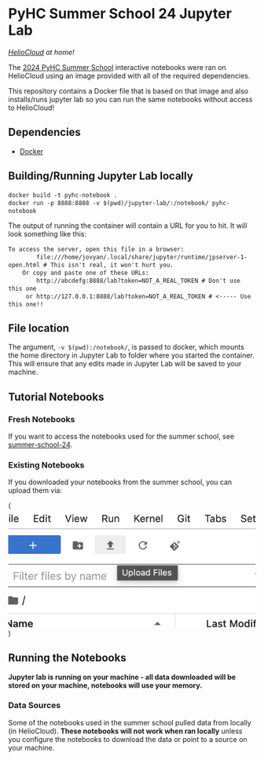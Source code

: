 # PyHC Summer School 24 Jupyter Lab

*[HelioCloud](http://heliocloud.org) at home!*

The [2024 PyHC Summer School](https://heliopython.org/summer-school-24) interactive notebooks were ran on HelioCloud using an image provided with all of the required dependencies.

This repository contains a Docker file that is based on that image and also installs/runs jupyter lab so you can run the same notebooks without access to HelioCloud!

## Dependencies
- [Docker](https://www.docker.com)

## Building/Running Jupyter Lab locally

``` shell
docker build -t pyhc-notebook .
docker run -p 8888:8888 -v $(pwd)/jupyter-lab/:/notebook/ pyhc-notebook
```

The output of running the container will contain a URL for you to hit. It will look something like this:
```
To access the server, open this file in a browser:
        file:///home/jovyan/.local/share/jupyter/runtime/jpserver-1-open.html # This isn't real, it won't hurt you.
    Or copy and paste one of these URLs:
        http://abcdefg:8888/lab?token=NOT_A_REAL_TOKEN # Don't use this one
     or http://127.0.0.1:8888/lab?token=NOT_A_REAL_TOKEN # <----- Use this one!!
```

## File location

The argument, `-v $(pwd):/notebook/`, is passed to docker, which mounts the home directory in Jupyter Lab to folder where you started the container. This will ensure that any edits made in Jupyter Lab will be saved to your machine.

## Tutorial Notebooks

### Fresh Notebooks

If you want to access the notebooks used for the summer school, see [summer-school-24](https://github.com/heliophysicsPy/summer-school-24.git).

### Existing Notebooks

If you downloaded your notebooks from the summer school, you can upload them via:


(![upload notebooks](images/upload.png))


## Running the Notebooks

**Jupyter lab is running on your machine - all data downloaded will be stored on your machine, notebooks will use your memory.**

### Data Sources

Some of the notebooks used in the summer school pulled data from locally (in HelioCloud). **These notebooks will not work when ran locally** unless you configure the notebooks to download the data or point to a source on your machine.

